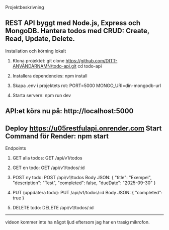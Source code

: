 Projektbeskrivning

REST API byggt med Node.js, Express och MongoDB.
Hantera todos med CRUD: Create, Read, Update, Delete.
--------------------------------------------------------------
Installation och körning lokalt

1. Klona projektet:
git clone https://github.com/DITT-ANVÄNDARNAMN/todo-api.git
cd todo-api

2. Installera dependencies:
npm install

3. Skapa .env i projektets rot:
PORT=5000
MONGO_URI=din-mongodb-url

4. Starta servern:
npm run dev

API:et körs nu på:
http://localhost:5000
----------------------------------------------------------------------
Deploy
https://u05restfulapi.onrender.com
Start Command för Render:
npm start
------------------------------------------------------------------------
Endpoints
1. GET alla todos:   GET /api/v1/todos

2. GET en todo:  GET /api/v1/todos/:id

3. POST ny todo: POST /api/v1/todos
Body JSON: { "title": "Exempel", "description": "Test", "completed": false, "dueDate": "2025-09-30" }

4. PUT (uppdatera todo): PUT /api/v1/todos/:id
Body JSON: { "completed": true }

5. DELETE todo:  DELETE /api/v1/todos/:id
-----------------------------------------------------------------------------
videon kommer inte ha något ljud eftersom jag har en trasig mikrofon.